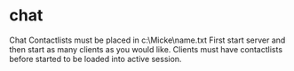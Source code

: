 # chat
Chat
Contactlists must be placed in c:\Micke\name.txt
First start server and then start as many clients as you would like.
Clients must have contactlists before started to be loaded into active session.
